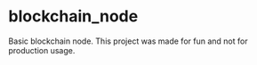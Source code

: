 # blockchain_node
Basic blockchain node. This project was made for fun and not for production usage.
